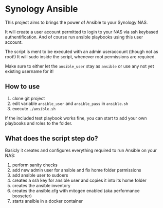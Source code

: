 # Synology Ansible

This project aims to brings the power of Ansible to your Synology NAS.

It will create a user account permitted to login to your NAS via ssh keybased authentification.
And of course run ansible playbooks using this user account.

The script is ment to be executed with an admin useraccount (though not as root!)
It will sudo inside the script, whenever root permissions are required.

Make sure to either let the `ansible_user` stay as `ansible` or use any not yet existing username for it!

## How to use
1. clone git project
2. edit variable `ansible_user` and `ansible_pass` in `ansible.sh`
3. execute `./ansible.sh`

If the included test playbook works fine, you can start to add your own playbooks and roles to the folder.

## What does the script step do?
Basicly it creates and configures everything required to run Ansible on your NAS:
1. perform sanity checks
2. add new admin user for ansible and fix home folder permissions
3. add ansible user to sudoers
4. creates a ssh key for ansible user and copies it into its home folder
5. creates the ansible inventory
6. creates the ansible.cfg with mitogen enabled (aka performance booseter)
7. starts ansible in a docker container
